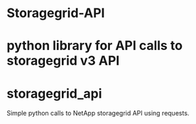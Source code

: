 # Storagegrid-API
python library for API calls to storagegrid v3 API
=======
# storagegrid_api
Simple python calls to NetApp storagegrid API using requests.
